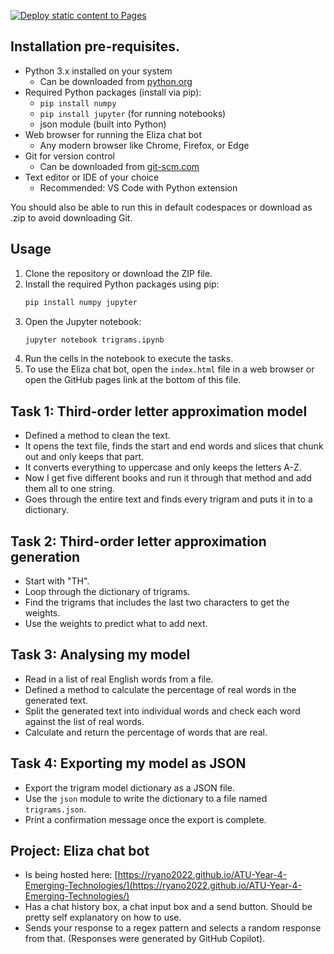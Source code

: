 [![Deploy static content to Pages](https://github.com/Ryano2022/ATU-Year-4-Emerging-Technologies/actions/workflows/static.yml/badge.svg)](https://github.com/Ryano2022/ATU-Year-4-Emerging-Technologies/actions/workflows/static.yml)

## Installation pre-requisites.
* Python 3.x installed on your system
  * Can be downloaded from [python.org](https://www.python.org/downloads/)
* Required Python packages (install via pip):
  * `pip install numpy`
  * `pip install jupyter` (for running notebooks)
  * json module (built into Python)
* Web browser for running the Eliza chat bot
  * Any modern browser like Chrome, Firefox, or Edge
* Git for version control
  * Can be downloaded from [git-scm.com](https://git-scm.com/downloads)
* Text editor or IDE of your choice
  * Recommended: VS Code with Python extension

You should also be able to run this in default codespaces or download as .zip to avoid downloading Git.

## Usage
1. Clone the repository or download the ZIP file.
2. Install the required Python packages using pip:
   ```sh
   pip install numpy jupyter
   ```
3. Open the Jupyter notebook:
   ```sh
   jupyter notebook trigrams.ipynb
   ```
4. Run the cells in the notebook to execute the tasks.
5. To use the Eliza chat bot, open the `index.html` file in a web browser or open the GitHub pages link at the bottom of this file.

## Task 1: Third-order letter approximation model
* Defined a method to clean the text. 
* It opens the text file, finds the start and end words and slices that chunk out and only keeps that part.
* It converts everything to uppercase and only keeps the letters A-Z.
* Now I get five different books and run it through that method and add them all to one string.
* Goes through the entire text and finds every trigram and puts it in to a dictionary.

## Task 2: Third-order letter approximation generation
* Start with "TH".
* Loop through the dictionary of trigrams. 
* Find the trigrams that includes the last two characters to get the weights.
* Use the weights to predict what to add next.

## Task 3: Analysing my model
* Read in a list of real English words from a file.
* Defined a method to calculate the percentage of real words in the generated text.
* Split the generated text into individual words and check each word against the list of real words.
* Calculate and return the percentage of words that are real.

## Task 4: Exporting my model as JSON
* Export the trigram model dictionary as a JSON file.
* Use the `json` module to write the dictionary to a file named `trigrams.json`.
* Print a confirmation message once the export is complete.

## Project: Eliza chat bot
* Is being hosted here: [https://ryano2022.github.io/ATU-Year-4-Emerging-Technologies/](https://ryano2022.github.io/ATU-Year-4-Emerging-Technologies/)
* Has a chat history box, a chat input box and a send button. Should be pretty self explanatory on how to use.
* Sends your response to a regex pattern and selects a random response from that. (Responses were generated by GitHub Copilot).
